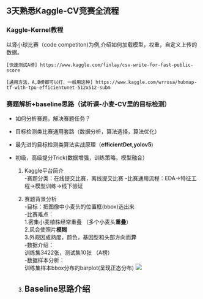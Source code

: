 ## 3天熟悉Kaggle-CV竞赛全流程

### Kaggle-Kernel教程 
以肾小球比赛（code competiton)为例,介绍如何加载模型，权重，自定义上传的数据。
    
	[快速测试A榜] https://www.kaggle.com/finlay/csv-write-for-fast-public-score   

	[通用方法，A,B榜都可以打，一般用这种] https://www.kaggle.com/wrrosa/hubmap-tf-with-tpu-efficientunet-512x512-subm


### 赛题解析+baseline思路（试听课-小麦-CV里的目标检测）
 - 如何分析赛题，解决赛题任务？
 - 目标检测类比赛通用套路（数据分析，算法选择，算法优化）
 - 最先进的目标检测类算法实战原理（**efficientDet,yolov5**)
 - 初级，高级提分Trick(数据增强，训练策略，模型融合）
	
	1. Kaggle平台简介  
     	 -赛题分类：在线提交比赛，离线提交比赛
	     -比赛通用流程：EDA->特征工程->模型训练->线下验证

	2. 赛题背景分析  
		 -目标：把图像中小麦头的位置框(bbox)选出来  
	     -比赛难点：  
			1.密集小麦植株经常重叠 （多个小麦头**重叠**）  
		    2.风会使照片**模糊**  
            3.外观因成熟度，颜色，基因型和头部方向而**异**    
         -数据介绍：  
            训练集3422张，测试集10张 （A榜）  
         -数据样本分析：  
			  训练集样本bbox分布的barplot(呈现正态分布)
![](https://github.com/zhukuixi/RainyNight/blob/master/KaggleTraining/Image/1.png)
  
	3. Baseline思路介绍  
	     -
	
